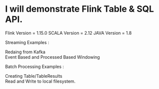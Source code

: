 # I will  demonstrate Flink Table & SQL API.
 Flink Version = 1.15.0 
 SCALA Version = 2.12 
 JAVA Version = 1.8 


Streaming Examples : 

  Redaing from Kafka  
  Event Based and Processed Based Windowing   

Batch Processing Examples : 

  Creating Table/TableResults  
  Read and Write to local filesystem.   


